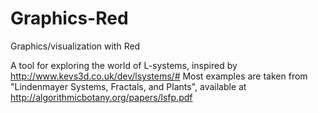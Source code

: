 # Graphics-Red
Graphics/visualization with Red

A tool for exploring the world of L-systems, inspired by http://www.kevs3d.co.uk/dev/lsystems/#
Most examples are taken from "Lindenmayer Systems, Fractals, and Plants", available at http://algorithmicbotany.org/papers/lsfp.pdf
